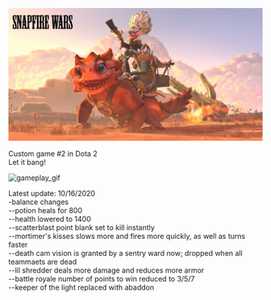 ![poster](https://github.com/jojuno/snapfire_wars/blob/master/content/panorama/images/custom_game/loading_screen/base.jfif)

Custom game #2 in Dota 2
<br>
Let it bang!

![gameplay_gif](https://github.com/jojuno/snapfire_wars/blob/master/promo%20for%20workshop.gif)

Latest update: 10/16/2020  
-balance changes  
--potion heals for 800  
--health lowered to 1400  
--scatterblast point blank set to kill instantly  
--mortimer's kisses slows more and fires more quickly, as well as turns faster  
--death cam vision is granted by a sentry ward now; dropped when all teammaets are dead  
--lil shredder deals more damage and reduces more armor  
--battle royale number of points to win reduced to 3/5/7  
--keeper of the light replaced with abaddon  
  

